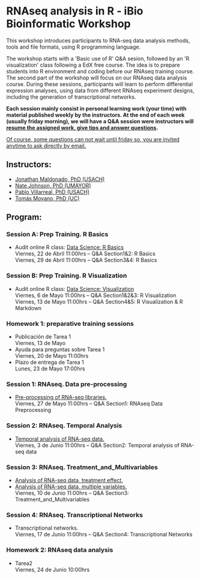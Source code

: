 # RNAseq analysis in R - iBio Bioinformatic Workshop

This workshop introduces participants to RNA-seq data analysis methods, tools and file formats, using R programming language.
 
The workshop starts with a 'Basic use of R' Q&A sesion, followed by an 'R visualization' class following a EdX free course. The idea is to prepare students into R environment and coding before our RNAseq training course.  
The second part of the workshop will focus on our RNAseq data analysis course. During these sessions, participants will learn to perform differential expression analyses, using data from different RNAseq experiment designs, including the generation of transcriptional networks.   

**Each session mainly consist in personal learning work (your time) with material published weekly by the instructors. At the end of each week (usually friday morning), we will have a Q&A session were instructors will <ins>resume the assigned work, give tips and answer questions</ins>.**  

<ins>Of course, some questions can not wait until friday so, you are invited anytime to ask directly by email.</ins>  
 
## Instructors:
- [Jonathan Maldonado, PhD (USACH)](https://www.maldonadolab.com)
- [Nate Johnson, PhD (UMAYOR)](https://www.researchgate.net/profile/Nathan-Johnson-4)
- [Pablo Villarreal, PhD (USACH)](https://www.researchgate.net/profile/Pablo-Villarreal-3)
- [Tomás Moyano, PhD (UC)](https://www.researchgate.net/profile/Tomas-Moyano-Yugovic)
  
## Program:
 
### Session A: Prep Training. R Basics
- Audit online R class: [Data Science: R Basics](https://courses.edx.org/courses/course-v1:HarvardX+PH125.1x+1T2020/course/)  
Viernes, 22 de Abril 11:00hrs – Q&A Section1&2: R Basics  
Viernes, 29 de Abril 11:00hrs – Q&A Section3&4: R Basics  

### Session B: Prep Training. R Visualization
- Audit online R class: [Data Science: Visualization](https://courses.edx.org/courses/course-v1:HarvardX+PH125.2x+1T2020/course/)  
Viernes, 6 de Mayo 11:00hrs – Q&A Section1&2&3: R Visualization  
Viernes, 13 de Mayo 11:00hrs – Q&A Section4&5: R Visualization & R Markdown  

### Homework 1: preparative training sessions
- Publicación de Tarea 1  
Viernes, 13 de Mayo
- Ayuda para preguntas sobre Tarea 1  
Viernes, 20 de Mayo 11:00hrs
- Plazo de entrega de Tarea 1  
Lunes, 23 de Mayo 17:00hrs
 
### Session 1: RNAseq. Data pre-processing
- [Pre-processing of RNA-seq libraries.](https://github.com/ibioChile/Transcriptomics-R-Workshop-public/tree/master/Session1-RNAseq_Data_Preprocessing)  
Viernes, 27 de Mayo 11:00hrs – Q&A Section1: RNAseq Data Preprocessing

### Session 2: RNAseq. Temporal Analysis
- [Temporal analysis of RNA-seq data.](https://github.com/ibioChile/Transcriptomics-R-Workshop-public/tree/master/Session2-Temporal_Analysis)  
Viernes, 3 de Junio 11:00hrs – Q&A Section2: Temporal analysis of RNA-seq data
 
### Session 3: RNAseq. Treatment_and_Multivariables
- [Analysis of RNA-seq data, treatment effect.](https://github.com/ibioChile/Transcriptomics-R-Workshop-public/tree/master/Session3-Treatment_and_Multivariate)  
- [Analysis of RNA-seq data, multiple variables.](https://github.com/ibioChile/Transcriptomics-R-Workshop-public/tree/master/Session3-Treatment_and_Multivariate)  
Viernes, 10 de Junio 11:00hrs – Q&A Section3: Treatment_and_Multivariables
 
### Session 4: RNAseq. Transcriptional Networks
- Transcriptional networks.  
Viernes, 17 de Junio 11:00hrs – Q&A Section4: Transcriptional Networks

### Homework 2: RNAseq data analysis
- Tarea2  
Viernes, 24 de Junio 10:00hrs
